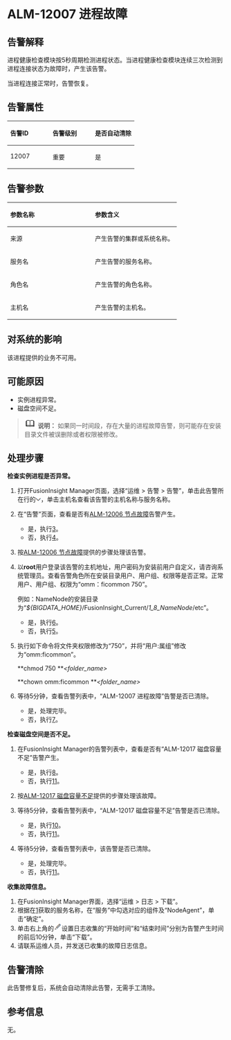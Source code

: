 # ALM-12007 进程故障<a name="ALM-12007"></a>

## 告警解释<a name="section23517740"></a>

进程健康检查模块按5秒周期检测进程状态。当进程健康检查模块连续三次检测到进程连接状态为故障时，产生该告警。

当进程连接正常时，告警恢复。

## 告警属性<a name="section10333068"></a>

<a name="table38200219"></a>
<table><thead align="left"><tr id="row60362178"><th class="cellrowborder" valign="top" width="33.33333333333333%" id="mcps1.1.4.1.1"><p id="p57498262"><a name="p57498262"></a><a name="p57498262"></a>告警ID</p>
</th>
<th class="cellrowborder" valign="top" width="33.33333333333333%" id="mcps1.1.4.1.2"><p id="p26847609"><a name="p26847609"></a><a name="p26847609"></a>告警级别</p>
</th>
<th class="cellrowborder" valign="top" width="33.33333333333333%" id="mcps1.1.4.1.3"><p id="p27172758"><a name="p27172758"></a><a name="p27172758"></a>是否自动清除</p>
</th>
</tr>
</thead>
<tbody><tr id="row53509779"><td class="cellrowborder" valign="top" width="33.33333333333333%" headers="mcps1.1.4.1.1 "><p id="p39324824"><a name="p39324824"></a><a name="p39324824"></a>12007</p>
</td>
<td class="cellrowborder" valign="top" width="33.33333333333333%" headers="mcps1.1.4.1.2 "><p id="p31194190"><a name="p31194190"></a><a name="p31194190"></a>重要</p>
</td>
<td class="cellrowborder" valign="top" width="33.33333333333333%" headers="mcps1.1.4.1.3 "><p id="p43701468"><a name="p43701468"></a><a name="p43701468"></a>是</p>
</td>
</tr>
</tbody>
</table>

## 告警参数<a name="section25888754"></a>

<a name="table50158059"></a>
<table><thead align="left"><tr id="row674820"><th class="cellrowborder" valign="top" width="50%" id="mcps1.1.3.1.1"><p id="p54660488"><a name="p54660488"></a><a name="p54660488"></a>参数名称</p>
</th>
<th class="cellrowborder" valign="top" width="50%" id="mcps1.1.3.1.2"><p id="p65423408"><a name="p65423408"></a><a name="p65423408"></a>参数含义</p>
</th>
</tr>
</thead>
<tbody><tr id="row551341604213"><td class="cellrowborder" valign="top" width="50%" headers="mcps1.1.3.1.1 "><p id="p17935380415"><a name="p17935380415"></a><a name="p17935380415"></a>来源</p>
</td>
<td class="cellrowborder" valign="top" width="50%" headers="mcps1.1.3.1.2 "><p id="p187931338134115"><a name="p187931338134115"></a><a name="p187931338134115"></a>产生告警的集群或系统名称。</p>
</td>
</tr>
<tr id="row64804709"><td class="cellrowborder" valign="top" width="50%" headers="mcps1.1.3.1.1 "><p id="p14690062"><a name="p14690062"></a><a name="p14690062"></a>服务名</p>
</td>
<td class="cellrowborder" valign="top" width="50%" headers="mcps1.1.3.1.2 "><p id="p49044372"><a name="p49044372"></a><a name="p49044372"></a>产生告警的服务名称。</p>
</td>
</tr>
<tr id="row38746165"><td class="cellrowborder" valign="top" width="50%" headers="mcps1.1.3.1.1 "><p id="p51431632"><a name="p51431632"></a><a name="p51431632"></a>角色名</p>
</td>
<td class="cellrowborder" valign="top" width="50%" headers="mcps1.1.3.1.2 "><p id="p5212668"><a name="p5212668"></a><a name="p5212668"></a>产生告警的角色名称。</p>
</td>
</tr>
<tr id="row46914016"><td class="cellrowborder" valign="top" width="50%" headers="mcps1.1.3.1.1 "><p id="p41938919"><a name="p41938919"></a><a name="p41938919"></a>主机名</p>
</td>
<td class="cellrowborder" valign="top" width="50%" headers="mcps1.1.3.1.2 "><p id="p41609299"><a name="p41609299"></a><a name="p41609299"></a>产生告警的主机名。</p>
</td>
</tr>
</tbody>
</table>

## 对系统的影响<a name="section31672198"></a>

该进程提供的业务不可用。

## 可能原因<a name="section16614329"></a>

-   实例进程异常。
-   磁盘空间不足。

>![](public_sys-resources/icon-note.gif) **说明：** 
>如果同一时间段，存在大量的进程故障告警，则可能存在安装目录文件被误删除或者权限被修改。

## 处理步骤<a name="section15311236"></a>

**检查实例进程是否异常。**

1.  <a name="li34357272165726"></a>打开FusionInsight Manager页面，选择“运维 \> 告警 \> 告警”，单击此告警所在行的![](figures/zh-cn_image_0263895749.png)，单击主机名查看该告警的主机名称与服务名称。
2.  在“告警”页面，查看是否有[ALM-12006 节点故障](ALM-12006-节点故障-125.md)告警产生。
    -   是，执行[3](#li34719529165726)。
    -   否，执行[4](#li4036941165726)。

3.  <a name="li34719529165726"></a>按[ALM-12006 节点故障](ALM-12006-节点故障-125.md)提供的步骤处理该告警。
4.  <a name="li4036941165726"></a>以**root**用户登录该告警的主机地址，用户密码为安装前用户自定义，请咨询系统管理员。查看告警角色所在安装目录用户、用户组、权限等是否正常。正常用户、用户组、权限为“omm：ficommon 750”。

    例如：NameNode的安装目录为“_$\{BIGDATA\_HOME\}_/FusionInsight\_Current/_1\_8\_NameNode_/etc”。

    -   是，执行[6](#li64300379165726)。
    -   否，执行[5](#li36332476165726)。

5.  <a name="li36332476165726"></a>执行如下命令将文件夹权限修改为“750”，并将“用户:属组”修改为“omm:ficommon”。

    **chmod 750 **_<folder\_name\>_

    **chown omm:ficommon **_<folder\_name\>_

6.  <a name="li64300379165726"></a>等待5分钟，查看告警列表中，“ALM-12007 进程故障”告警是否已清除。
    -   是，处理完毕。
    -   否，执行[7](#li24375971165726)。


**检查磁盘空间是否不足。**

1.  <a name="li24375971165726"></a>在FusionInsight Manager的告警列表中，查看是否有“ALM-12017 磁盘容量不足”告警产生。
    -   是，执行[8](#li28296604165726)。
    -   否，执行[11](#li41832283165726)。

2.  <a name="li28296604165726"></a>按[ALM-12017 磁盘容量不足](ALM-12017-磁盘容量不足-132.md)提供的步骤处理该故障。
3.  等待5分钟，查看告警列表中，“ALM-12017 磁盘容量不足”告警是否已清除。
    -   是，执行[10](#li19561112165726)。
    -   否，执行[11](#li41832283165726)。

4.  <a name="li19561112165726"></a>等待5分钟，查看告警列表中，该告警是否已清除。
    -   是，处理完毕。
    -   否，执行[11](#li41832283165726)。


**收集故障信息。**

1.  <a name="li41832283165726"></a>在FusionInsight Manager界面，选择“运维 \> 日志 \> 下载”。
2.  根据在[1](#li34357272165726)获取的服务名称，在“服务”中勾选对应的组件及“NodeAgent”，单击“确定”。
3.  单击右上角的![](figures/zh-cn_image_0263895607.png)设置日志收集的“开始时间”和“结束时间”分别为告警产生时间的前后10分钟，单击“下载”。
4.  请联系运维人员，并发送已收集的故障日志信息。

## 告警清除<a name="section169311343318"></a>

此告警修复后，系统会自动清除此告警，无需手工清除。

## 参考信息<a name="section3583400"></a>

无。

